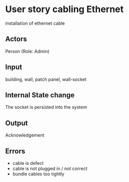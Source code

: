 # User story cabling Ethernet

installation of ethernet cable

## Actors

Person (Role: Admin)

## Input

building, wall, patch panel, wall-socket

## Internal State change

The socket is persisted into the system

## Output

Acknowledgement

## Errors

* cable is defect
* cable is not plugged in / not correct
* bundle cables too tightly
